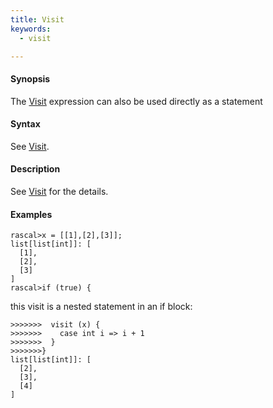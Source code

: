 ```yaml
---
title: Visit
keywords:
  - visit

---
```


#### Synopsis

The [Visit](../../../Rascal/Expressions/Visit) expression can also be used directly as a statement

#### Syntax

See [Visit](../../../Rascal/Expressions/Visit).

#### Description

See [Visit](../../../Rascal/Expressions/Visit) for the details.

#### Examples


```rascal-shell
rascal>x = [[1],[2],[3]];
list[list[int]]: [
  [1],
  [2],
  [3]
]
rascal>if (true) {
```
this visit is a nested statement in an if block:
```rascal-shell
>>>>>>>  visit (x) {
>>>>>>>    case int i => i + 1
>>>>>>>  }
>>>>>>>}
list[list[int]]: [
  [2],
  [3],
  [4]
]
```


